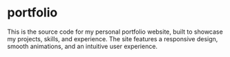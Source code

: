 # portfolio
This is the source code for my personal portfolio website, built to showcase my projects, skills, and experience. The site features a responsive design, smooth animations, and an intuitive user experience.
